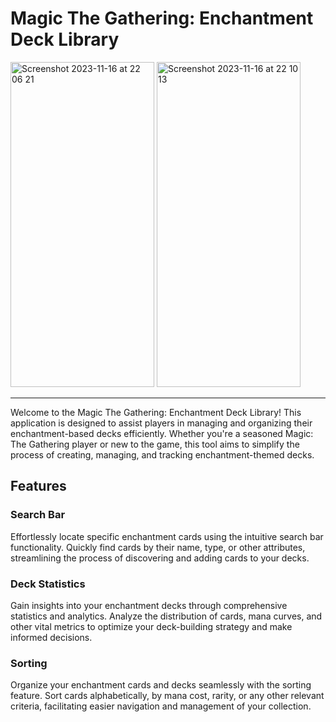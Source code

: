 # Magic The Gathering: Enchantment Deck Library

<img width="230" height="520" alt="Screenshot 2023-11-16 at 22 06 21" src="https://github.com/sadstitch003/MTG-App/assets/80204631/cc455f77-5f9b-46c7-a514-7ce59dd3e071">

  
  <img width="230" height="520" alt="Screenshot 2023-11-16 at 22 10 13" src="https://github.com/sadstitch003/MTG-App/assets/80204631/bd199fe5-48c1-49a0-9f03-d6e0ce69bc4f">

---

Welcome to the Magic The Gathering: Enchantment Deck Library! This application is designed to assist players in managing and organizing their enchantment-based decks efficiently. Whether you're a seasoned Magic: The Gathering player or new to the game, this tool aims to simplify the process of creating, managing, and tracking enchantment-themed decks.

## Features
### Search Bar
Effortlessly locate specific enchantment cards using the intuitive search bar functionality. Quickly find cards by their name, type, or other attributes, streamlining the process of discovering and adding cards to your decks.

### Deck Statistics
Gain insights into your enchantment decks through comprehensive statistics and analytics. Analyze the distribution of cards, mana curves, and other vital metrics to optimize your deck-building strategy and make informed decisions.

### Sorting
Organize your enchantment cards and decks seamlessly with the sorting feature. Sort cards alphabetically, by mana cost, rarity, or any other relevant criteria, facilitating easier navigation and management of your collection.
